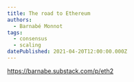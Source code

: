 ```yaml
---
title: The road to Ethereum
authors:
  - Barnabé Monnot
tags:
  - consensus
  - scaling
datePublished: 2021-04-20T12:00:00.000Z
---
```


<https://barnabe.substack.com/p/eth2>
